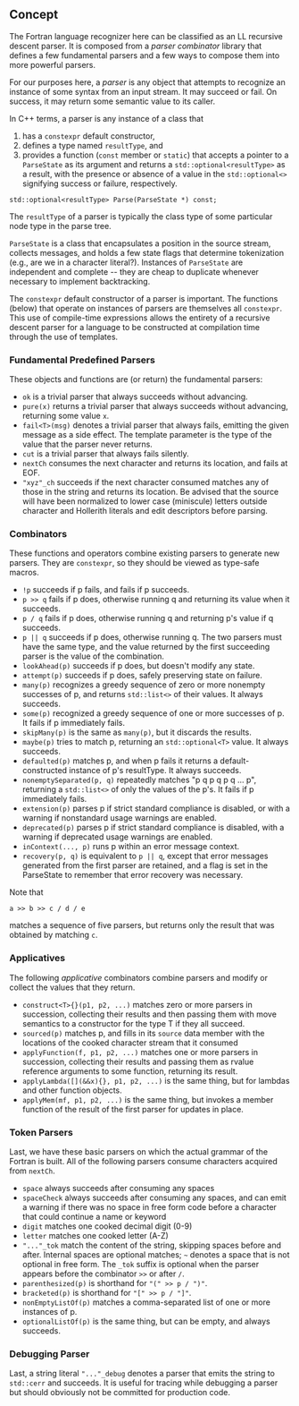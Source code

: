 ## Concept
The Fortran language recognizer here can be classified as an LL recursive
descent parser.  It is composed from a *parser combinator* library that
defines a few fundamental parsers and a few ways to compose them into more
powerful parsers.

For our purposes here, a *parser* is any object that attempts to recognize
an instance of some syntax from an input stream.  It may succeed or fail.
On success, it may return some semantic value to its caller.

In C++ terms, a parser is any instance of a class that
1. has a `constexpr` default constructor,
1. defines a type named `resultType`, and
1. provides a function (`const` member or `static`) that accepts a pointer to a
`ParseState` as its argument and returns a `std::optional<resultType>` as a
result, with the presence or absence of a value in the `std::optional<>`
signifying success or failure, respectively.
```
std::optional<resultType> Parse(ParseState *) const;
```
The `resultType` of a parser is typically the class type of some particular
node type in the parse tree.

`ParseState` is a class that encapsulates a position in the source stream,
collects messages, and holds a few state flags that determine tokenization
(e.g., are we in a character literal?).  Instances of `ParseState` are
independent and complete -- they are cheap to duplicate whenever necessary to
implement backtracking.

The `constexpr` default constructor of a parser is important.  The functions
(below) that operate on instances of parsers are themselves all `constexpr`.
This use of compile-time expressions allows the entirety of a recursive
descent parser for a language to be constructed at compilation time through
the use of templates.

### Fundamental Predefined Parsers
These objects and functions are (or return) the fundamental parsers:

* `ok` is a trivial parser that always succeeds without advancing.
* `pure(x)` returns a trivial parser that always succeeds without advancing,
  returning some value `x`.
* `fail<T>(msg)` denotes a trivial parser that always fails, emitting the
  given message as a side effect.  The template parameter is the type of
  the value that the parser never returns.
* `cut` is a trivial parser that always fails silently.
* `nextCh` consumes the next character and returns its location,
  and fails at EOF.
* `"xyz"_ch` succeeds if the next character consumed matches any of those
  in the string and returns its location.  Be advised that the source
  will have been normalized to lower case (miniscule) letters outside
  character and Hollerith literals and edit descriptors before parsing.

### Combinators
These functions and operators combine existing parsers to generate new parsers.
They are `constexpr`, so they should be viewed as type-safe macros.

* `!p` succeeds if p fails, and fails if p succeeds.
* `p >> q` fails if p does, otherwise running q and returning its value when
  it succeeds.
* `p / q` fails if p does, otherwise running q and returning p's value
  if q succeeds.
* `p || q` succeeds if p does, otherwise running q.  The two parsers must
  have the same type, and the value returned by the first succeeding parser
  is the value of the combination.
* `lookAhead(p)` succeeds if p does, but doesn't modify any state.
* `attempt(p)` succeeds if p does, safely preserving state on failure.
* `many(p)` recognizes a greedy sequence of zero or more nonempty successes
  of p, and returns `std::list<>` of their values.  It always succeeds.
* `some(p)` recognized a greedy sequence of one or more successes of p.
  It fails if p immediately fails.
* `skipMany(p)` is the same as `many(p)`, but it discards the results.
* `maybe(p)` tries to match p, returning an `std::optional<T>` value.
  It always succeeds.
* `defaulted(p)` matches p, and when p fails it returns a
  default-constructed instance of p's resultType.  It always succeeds.
* `nonemptySeparated(p, q)` repeatedly matches "p q p q p q ... p",
  returning a `std::list<>` of only the values of the p's.  It fails if
  p immediately fails.
* `extension(p)` parses p if strict standard compliance is disabled,
   or with a warning if nonstandard usage warnings are enabled.
* `deprecated(p)` parses p if strict standard compliance is disabled,
  with a warning if deprecated usage warnings are enabled.
* `inContext(..., p)` runs p within an error message context.
* `recovery(p, q)` is equivalent to `p || q`, except that error messages
  generated from the first parser are retained, and a flag is set in
  the ParseState to remember that error recovery was necessary.

Note that
```
a >> b >> c / d / e
```
matches a sequence of five parsers, but returns only the result that was
obtained by matching `c`.

### Applicatives
The following *applicative* combinators combine parsers and modify or
collect the values that they return.

* `construct<T>{}(p1, p2, ...)` matches zero or more parsers in succession,
  collecting their results and then passing them with move semantics to a
  constructor for the type T if they all succeed.
* `sourced(p)` matches p, and fills in its `source` data member with the
  locations of the cooked character stream that it consumed
* `applyFunction(f, p1, p2, ...)` matches one or more parsers in succession,
  collecting their results and passing them as rvalue reference arguments to
  some function, returning its result.
* `applyLambda([](&&x){}, p1, p2, ...)` is the same thing, but for lambdas
  and other function objects.
* `applyMem(mf, p1, p2, ...)` is the same thing, but invokes a member
  function of the result of the first parser for updates in place.

### Token Parsers
Last, we have these basic parsers on which the actual grammar of the Fortran
is built.  All of the following parsers consume characters acquired from
`nextCh`.

* `space` always succeeds after consuming any spaces
* `spaceCheck` always succeeds after consuming any spaces, and can emit
  a warning if there was no space in free form code before a character
  that could continue a name or keyword
* `digit` matches one cooked decimal digit (0-9)
* `letter` matches one cooked letter (A-Z)
* `"..."_tok` match the content of the string, skipping spaces before and
  after.  Internal spaces are optional matches; `~` denotes a space that
  is not optional in free form.  The `_tok` suffix is optional when the
  parser appears before the combinator `>>` or after `/`.
* `parenthesized(p)` is shorthand for `"(" >> p / ")"`.
* `bracketed(p)` is shorthand for `"[" >> p / "]"`.
* `nonEmptyListOf(p)` matches a comma-separated list of one or more
  instances of p.
* `optionalListOf(p)` is the same thing, but can be empty, and always succeeds.

### Debugging Parser
Last, a string literal `"..."_debug` denotes a parser that emits the string to
`std::cerr` and succeeds.  It is useful for tracing while debugging a parser but should
obviously not be committed for production code.
